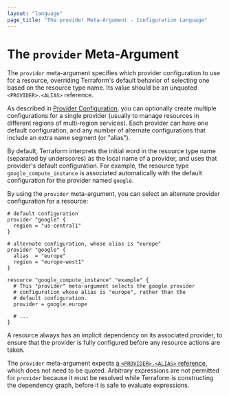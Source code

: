 ```yaml
---
layout: "language"
page_title: "The provider Meta-Argument - Configuration Language"
---
```


# The `provider` Meta-Argument

The `provider` meta-argument specifies which provider configuration to use for a resource,
overriding Terraform's default behavior of selecting one based on the resource
type name. Its value should be an unquoted `<PROVIDER>.<ALIAS>` reference.

As described in [Provider Configuration](./providers.html), you can optionally
create multiple configurations for a single provider (usually to manage
resources in different regions of multi-region services). Each provider can have
one default configuration, and any number of alternate configurations that
include an extra name segment (or "alias").

By default, Terraform interprets the initial word in the resource type name
(separated by underscores) as the local name of a provider, and uses that
provider's default configuration. For example, the resource type
`google_compute_instance` is associated automatically with the default
configuration for the provider named `google`.

By using the `provider` meta-argument, you can select an alternate provider
configuration for a resource:

```hcl
# default configuration
provider "google" {
  region = "us-central1"
}

# alternate configuration, whose alias is "europe"
provider "google" {
  alias  = "europe"
  region = "europe-west1"
}

resource "google_compute_instance" "example" {
  # This "provider" meta-argument selects the google provider
  # configuration whose alias is "europe", rather than the
  # default configuration.
  provider = google.europe

  # ...
}
```

A resource always has an implicit dependency on its associated provider, to
ensure that the provider is fully configured before any resource actions
are taken.

The `provider` meta-argument expects
[a `<PROVIDER>.<ALIAS>` reference](./providers.html#referring-to-alternate-providers),
which does not need to be quoted. Arbitrary expressions are not permitted for
`provider` because it must be resolved while Terraform is constructing the
dependency graph, before it is safe to evaluate expressions.

